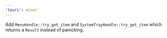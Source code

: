 ```yaml
---
'tauri': minor
---
```


Add `MenuHandle::try_get_item` and `SystemTrayHandle::try_get_item` which returns a `Result` instead of panicking.
